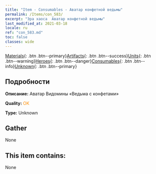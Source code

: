 ```yaml
---
title: "Item - Consumables - Аватар конфетной ведьмы"
permalink: /Items/con_583/
excerpt: "Эра хаоса  Аватар конфетной ведьмы"
last_modified_at: 2021-03-18
locale: ru
ref: "con_583.md"
toc: false
classes: wide
---
```

 [Materials](/ru/Items/){: .btn .btn--primary}[Artifacts](/ru/Items/Artifacts/){: .btn .btn--success}[Units](/ru/Items/Units/){: .btn .btn--warning}[Heroes](/ru/Items/Heroes/){: .btn .btn--danger}[Consumables](/ru/Items/Consumables/){: .btn .btn--info}[Unknown](/ru/Items/Unknown/){: .btn .btn--primary}

## Подробности
 **Описание:** Аватар Видомины «Ведьма с конфетами»

 **Quality:** <span style="color: #FF8C00">OK</span>

 **Type:** Unknown

## Gather

  None

## This item contains:

  None

